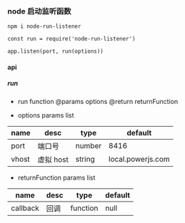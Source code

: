 ### node 启动监听函数

```
npm i node-run-listener

const run = require('node-run-listener')

app.listen(port, run(options))
```

#### api

##### run

- run function
  @params options
  @return returnFunction

- options params list

| name  | desc      | type   | default           |
| ----- | --------- | ------ | ----------------- |
| port  | 端口号    | number | 8416              |
| vhost | 虚拟 host | string | local.powerjs.com |

- returnFunction params list

| name     | desc | type     | default |
| -------- | ---- | -------- | ------- |
| callback | 回调 | function | null    |
